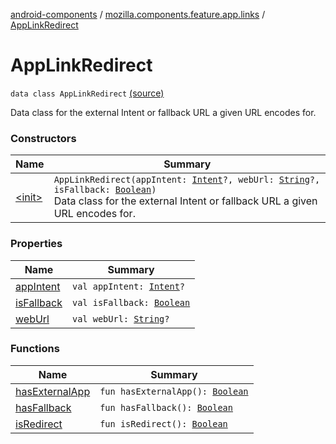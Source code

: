 [android-components](../../index.md) / [mozilla.components.feature.app.links](../index.md) / [AppLinkRedirect](./index.md)

# AppLinkRedirect

`data class AppLinkRedirect` [(source)](https://github.com/mozilla-mobile/android-components/blob/master/components/feature/app-links/src/main/java/mozilla/components/feature/app/links/AppLinkRedirect.kt#L14)

Data class for the external Intent or fallback URL a given URL encodes for.

### Constructors

| Name | Summary |
|---|---|
| [&lt;init&gt;](-init-.md) | `AppLinkRedirect(appIntent: `[`Intent`](https://developer.android.com/reference/android/content/Intent.html)`?, webUrl: `[`String`](https://kotlinlang.org/api/latest/jvm/stdlib/kotlin/-string/index.html)`?, isFallback: `[`Boolean`](https://kotlinlang.org/api/latest/jvm/stdlib/kotlin/-boolean/index.html)`)`<br>Data class for the external Intent or fallback URL a given URL encodes for. |

### Properties

| Name | Summary |
|---|---|
| [appIntent](app-intent.md) | `val appIntent: `[`Intent`](https://developer.android.com/reference/android/content/Intent.html)`?` |
| [isFallback](is-fallback.md) | `val isFallback: `[`Boolean`](https://kotlinlang.org/api/latest/jvm/stdlib/kotlin/-boolean/index.html) |
| [webUrl](web-url.md) | `val webUrl: `[`String`](https://kotlinlang.org/api/latest/jvm/stdlib/kotlin/-string/index.html)`?` |

### Functions

| Name | Summary |
|---|---|
| [hasExternalApp](has-external-app.md) | `fun hasExternalApp(): `[`Boolean`](https://kotlinlang.org/api/latest/jvm/stdlib/kotlin/-boolean/index.html) |
| [hasFallback](has-fallback.md) | `fun hasFallback(): `[`Boolean`](https://kotlinlang.org/api/latest/jvm/stdlib/kotlin/-boolean/index.html) |
| [isRedirect](is-redirect.md) | `fun isRedirect(): `[`Boolean`](https://kotlinlang.org/api/latest/jvm/stdlib/kotlin/-boolean/index.html) |
